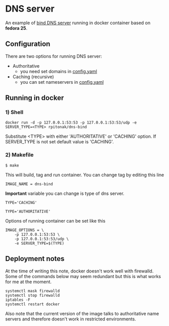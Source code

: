 # DNS server

An example of [bind DNS server](https://www.isc.org/downloads/bind/) running in docker container based on **fedora 25**.

## Configuration

There are two options for running DNS server:
 - Authoritative
    - you need set domains in [config.yaml](./files/authoritative-dns/config.yaml)
 - Caching (recursive)
    - you can set nameservers in [config.yaml](./files/caching-dns/config.yaml)

## Running in docker

### 1) Shell
```
docker run -d -p 127.0.0.1:53:53 -p 127.0.0.1:53:53/udp -e SERVER_TYPE=<TYPE> rpitonak/dns-bind
```
Substitute \<TYPE\> with either 'AUTHORITATIVE' or 'CACHING' option. If SERVER_TYPE is not set default value is 'CACHING'.
### 2) Makefile
```
$ make
```
This will build, tag and run container. You can change tag by editing this line
```
IMAGE_NAME = dns-bind
```
**Important** variable you can change is type of dns server.
```
TYPE='CACHING'
```
```
TYPE='AUTHORITATIVE'
```
Options of running container can be set like this
```
IMAGE_OPTIONS = \
    -p 127.0.0.1:53:53 \
    -p 127.0.0.1:53:53/udp \
	-e SERVER_TYPE=$(TYPE)
```

## Deployment notes

At the time of writing this note, docker doesn't work well with firewalld.
Some of the commands below may seem redundant but this is what works for me
at the moment.

    systemctl mask firewalld
    systemctl stop firewalld
    iptables -F
    systemctl restart docker

Also note that the current version of the image talks to authoritative name
servers and therefore doesn't work in restricted environments.

